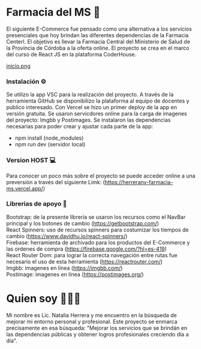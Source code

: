# Farmacia del MS 🏥

El siguiente E-Commerce fue pensado como una alternativa a los servicios presenciales que hoy brindan las diferentes dependencias de la Farmacia Centerl. El objetivo es llevar la Farmacia Central del Ministerio de Salud de la Provincia de Córdoba a la oferta online. El proyecto se crea en el marco del curso de React JS en la plataforma CoderHouse.

[inicio.png](https://postimg.cc/7CscKqWw)

### Instalación ⚙️

Se utilizo la app VSC para la realización del proyecto. 
A través de la herramienta GitHub se disponibilizo la plataforma al equipo de docentes y publico interesado. 
Con Vercel se hizo un primer deploy de la app en versión gratuita. 
Se usaron servicdores online para la carga de imagenes del proyecto: Imgbb y Postimages. 
Se instalaron las dependencias necesarias para poder crear y ajustar cada parte de la app: 
- npm install (node_modules)
- npm run dev (servidor local)

### Version HOST 💻

Para conocer un poco más sobre el proyecto se puede acceder online a una preversión a través del siguiente Limk: (https://herreranv-farmacia-ms.vercel.app/)

### Librerias de apoyo 📖

Bootstrap: de la presente librería se usaron los recursos como el NavBar principal y los botones de cambio (https://getbootstrap.com/) <br>
React Spinners: uso de recursos spinners para costumizar los tiempos de cambio (https://www.davidhu.io/react-spinners/) <br>
Firebase: herramienta de archivado para los productos del E-Commerce y las ordenes de compra (https://firebase.google.com/?hl=es-419) <br>
React Router Dom: para lograr la correcta navegación entre rutas fue necesario el uso de esta herramienta (https://reactrouter.com/) <br>
Imgbb: imagenes en línea (https://imgbb.com/) <br>
Postimage: imagenes en línea (https://postimages.org/)

# Quien soy 🙎🏼‍♀️

Mi nombre es Lic. Natalia Herrera y me encuentro en la búsqueda de mejorar mi entorno personal y profesional. Este proyecto se enmarca precisamente en esa búsqueda:
"Mejorar los servicios que se brindán en las dependencias públicas y obtener logros profesionales creciendo día a día".

